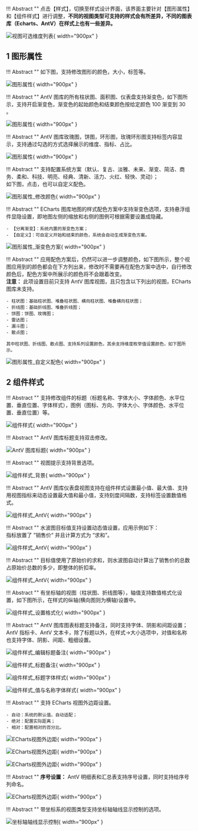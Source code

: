 !!! Abstract ""
    点击【样式】，切换至样式设计界面，该界面主要针对【图形属性】和【组件样式】进行调整，**不同的视图类型可支持的样式会有所差异，不同的图表库（Echarts、AntV）在样式上也有一些差异。**

![视图可选维度列表](../../img/view_generation/数据样式切换.png){ width="900px" }

## 1 图形属性

!!! Abstract ""
    如下图，支持修改图形的颜色，大小，标签等。

![图形属性](../../img/view_generation/图形属性.png){ width="900px" }

!!! Abstract ""
    AntV 图库的所有柱状图、面积图、仪表盘支持渐变色，如下图所示，支持开启渐变色，渐变色的起始颜色和结束颜色按给定颜色 100 渐变到 30 。

![图形属性](../../img/view_generation/图形属性_渐变颜色.png){ width="900px" }

!!! Abstract ""
    AntV 图库玫瑰图，饼图，环形图，玫瑰环形图支持标签内容显示，支持通过勾选的方式选择展示的维度、指标、占比。

![图形属性](../../img/view_generation/AntV图库标签内容.png){ width="900px" }

!!! Abstract ""
    支持配置系统方案（默认、复古、淡雅、未来、渐变、简洁、商务、柔和、科技、明亮、经典、清新、活力、火红、轻快、灵动）；  
    如下图，点击，也可以自定义配色。

![图形属性_修改颜色](../../img/view_generation/图形属性_修改颜色.png){ width="900px" }

!!! Abstract ""
    ECharts 图库地图的样式配色方案中支持渐变色选项，支持悬浮组件显隐设置，即地图左侧的缩放和右侧的图例可根据需要设置成隐藏。

    - 【分离渐变】：系统内置的渐变色方案；
    - 【自定义】：可自定义开始和结束的颜色，系统会自动生成渐变色方案。

![图形属性_渐变色方案](../../img/view_generation/图形属性_渐变色方案.png){ width="900px" }

!!! Abstract ""
    应用配色方案后，仍然可以进一步调整颜色，如下图所示，整个视图应用到的颜色都会在下方列出来，修改时不需要再在配色方案中选中，自行修改颜色后，配色方案中所展示的颜色将不会跟着改变。  
    **注意：** 此项设置目前只支持 AntV 图库视图，且只包含以下列出的视图，ECharts 图库未支持。

    - 柱状图：基础柱状图、堆叠柱状图、横向柱状图、堆叠横向柱状图；
    - 折线图：基础折线图、堆叠折线图；
    - 饼图：饼图、玫瑰图；
    - 雷达图；
    - 漏斗图；
    - 散点图；
    
    其中柱状图、折线图、散点图、支持系列设置颜色，其余支持维度枚举值设置颜色，如下图所示。

![图形属性_自定义配色](../../img/view_generation/图形属性_自定义配色.png){ width="900px" }

## 2 组件样式

!!! Abstract ""
    支持修改组件的标题（标题名称、字体大小、字体颜色、水平位置、垂直位置、字体样式），图例（图标、方向、字体大小、字体颜色、水平位置、垂直位置）等。

![组件样式](../../img/view_generation/组件样式.png){ width="900px" }

!!! Abstract ""
    AntV 图库标题支持双击修改。

![ AntV 图库标题](../../img/view_generation/AntV图库标题.png){ width="900px" }

!!! Abstract ""
    视图提示支持背景选项。

![组件样式_背景](../../img/view_generation/组件样式_背景.png){ width="900px" }

!!! Abstract ""
    AntV 图库仪表盘视图支持在组件样式设置最小值、最大值、支持用视图指标来动态设置最大值和最小值，支持刻度间隔数，支持标签设置数值格式。

![组件样式_AntV](../../img/view_generation/组件样式_AntV.png){ width="900px" }

!!! Abstract ""
    水波图目标值支持设置动态值设置，应用示例如下：  
    指标放置了 ”销售价“ 并且计算方式为 “求和”。

![组件样式_AntV](../../img/view_generation/组件样式_AntV1.png){ width="900px" }

!!! Abstract ""
    目标值使用了原始价的求和，则水波图自动计算出了销售价的总数占原始价总数的多少，即整体的折扣率。

![组件样式_AntV](../../img/view_generation/组件样式_AntV2.png){ width="900px" }

!!! Abstract ""
    有坐标轴的视图（柱状图、折线图等），轴值支持数值格式化设置，如下图所示，在样式的纵轴(横向图则为横轴)设置中。

![组件样式_设置格式化](../../img/view_generation/组件样式_数值格式化.png){ width="900px" }

!!! Abstract ""
    AntV 图库图表标题支持备注，同时支持字体、阴影和间距设置；  
    AntV 指标卡、AntV 文本卡，除了标题以外，在样式->大小选项中，对值和名称也支持字体、阴影、间距、粗细设置。

![组件样式_编辑标题备注](../../img/view_generation/组件样式_编辑标题备注.png){ width="900px" }

![组件样式_标题备注](../../img/view_generation/组件样式_标题备注.png){ width="900px" }

![组件样式_标题字体样式](../../img/view_generation/组件样式_标题字体样式.png){ width="900px" }

![组件样式_值与名称字体样式](../../img/view_generation/组件样式_值与名称字体样式.png){ width="900px" }

!!! Abstract ""
    支持 ECharts 视图外边距设置。

    - 自动：系统的默认值，自动适配；
    - 绝对：配置实际距离；
    - 相对：配置相对的百分比。

![ECharts视图外边距](../../img/view_generation/ECharts视图外边距.png){ width="900px" }

![ECharts视图外边距](../../img/view_generation/ECharts视图外边距_实际距离.png){ width="900px" }

![ECharts视图外边距](../../img/view_generation/ECharts视图外边距_百分比.png){ width="900px" }

!!! Abstract ""
    **序号设置：** AntV 明细表和汇总表支持序号设置，同时支持给序号列命名。

![ECharts视图外边距](../../img/view_generation/AntV明细表和汇总表_序号设置.png){ width="900px" }

!!! Abstract ""
    带坐标系的视图类型支持坐标轴轴线显示控制的选项。

![坐标轴轴线显示控制](../../img/view_generation/坐标轴轴线显示控制.png){ width="900px" }